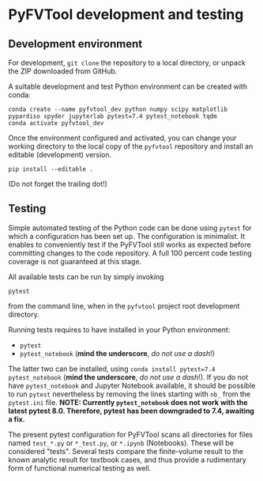 # PyFVTool development and testing

## Development environment

For development, `git clone` the repository to a local directory, or unpack the ZIP downloaded from GitHub.

A suitable development and test Python environment can be created with conda:

```
conda create --name pyfvtool_dev python numpy scipy matplotlib pypardiso spyder jupyterlab pytest=7.4 pytest_notebook tqdm
conda activate pyfvtool_dev
```

Once the environment configured and activated, you can change your working directory to the local copy of the `pyfvtool` repository and install an editable (development) version.

```
pip install --editable .
```

(Do not forget the trailing dot!)


## Testing

Simple automated testing of the Python code can be done using `pytest` for which a configuration has been set up. The configuration is minimalist. It enables to conveniently test if the PyFVTool still works as expected before committing changes to the code repository. A full 100 percent code testing coverage is not guaranteed at this stage. 

All available tests can be run by simply invoking

```   
pytest
```  

from the command line, when in the `pyfvtool` project root development directory.

Running tests requires to have installed in your Python environment:
- `pytest`
- `pytest_notebook` (**mind the underscore**, *do not use a dash*!)

The latter two can be installed, using `conda install pytest=7.4 pytest_notebook` (**mind the underscore**, *do not use a dash*!). If you do not have `pytest_notebook` and Jupyter Notebook available, it should be possible to run `pytest` nevertheless by removing the lines starting with `nb_` from the `pytest.ini` file. **NOTE: Currently `pytest_notebook` does not work with the latest pytest 8.0. Therefore, pytest has been downgraded to 7.4, awaiting a fix.**

The present pytest configuration for PyFVTool scans all directories for files named `test_*.py` or `*_test.py`, or `*.ipynb` (Notebooks). These will be considered "tests". Several tests compare the finite-volume result to the known analytic result for textbook cases, and thus provide a rudimentary form of functional numerical testing as well.
